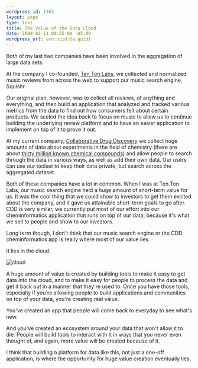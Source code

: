 ```yaml
--- 
wordpress_id: 1163
layout: page
type: text
title: The Value of the Data Cloud
date: 2008-02-11 00:25:00 -05:00
wordpress_url: urn:uuid:{a.guid}
---
```

<p>Both of my last two companies have been involved in the aggregation of large data sets.  </p>

<p>At the company I co-founded, <a href="http://www.tentonlabs.com/">Ten Ton Labs</a>, we collected and normalized music reviews from across the web to support our music search engine, Squishr. </p>

<p>Our original plan, however, was to collect all reviews, of anything and everything, and then build an application that analyzed and tracked various metrics from the data to find out how consumers felt about certain products.  We scaled the idea back to focus on music to allow us to continue building the underlying review platform and to have an easier application to implement on top of it to prove it out.</p>

<p>At my current company, <a href="http://www.collaborativedrug.com/">Collaborative Drug Discovery</a> we collect huge amounts of data about experiments in the field of chemistry (there are about <a href="http://en.wikipedia.org/wiki/Chemical">thirty million known chemical compounds</a>) and allow people to search through the data in various ways, as well as add their own data.  Our users can use our toolset to keep their data private, but search across the aggregated dataset.</p>

<p>Both of these companies have a lot in common.  When I was at Ten Ton Labs, our music search engine held a huge amount of short-term value for us.  It was the cool thing that we could show to investors to get them excited about the company, and it gave us attainable short-term goals to go after.  CDD is very similar, we currently put most of our effort into our cheminformatics application that runs on top of our data, because it's what we sell to people and show to our investors.</p>

<p>Long term though, I don't think that our music search engine or the CDD cheminformatics app is really where most of our value lies.</p>

<p>It lies in the cloud.</p>

<p><img src="http://farm3.static.flickr.com/2356/2257663876_523a5bc375.jpg" alt="cloud"/></p>

<p>A huge amount of value is created by building tools to make it easy to get data into the cloud, and to make it easy for people to process the data and get it back out in a manner that they're used to.  Once you have those tools, especially if you're allowing people to build applications and communities on top of your data, you're creating real value.</p>

<p>You've created an app that people will come back to everyday to see what's new.</p>

<p>And you've created an ecosystem around your data that won't allow it to die.  People will build tools to interact with it in ways that you never even thought of, and again, more value will be created because of it.</p>

<p>I think that building a platform for data like this, not just a one-off application, is where the opportunity for huge value creation eventually lies.</p>
